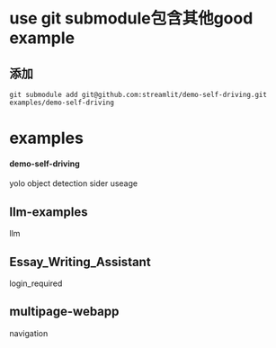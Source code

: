

# use git submodule包含其他good example
## 添加
```shell
git submodule add git@github.com:streamlit/demo-self-driving.git examples/demo-self-driving
```





# examples
#### demo-self-driving
yolo object detection
sider useage


## llm-examples
llm 

## Essay_Writing_Assistant
login_required


## multipage-webapp
navigation
